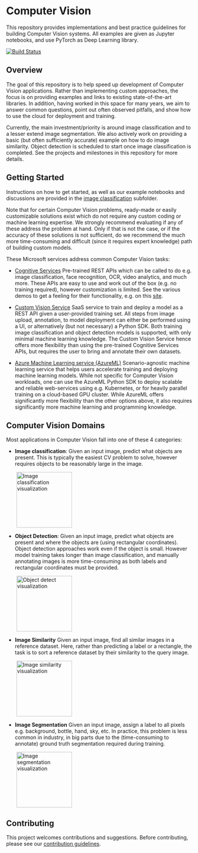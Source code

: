 # Computer Vision

This repository provides implementations and best practice guidelines for building Computer Vision systems. All examples are given as Jupyter notebooks, and use PyTorch as Deep Learning library.

[![Build Status](https://dev.azure.com/best-practices/computervision/_apis/build/status/Build-UnitTest?branchName=staging)](https://dev.azure.com/best-practices/computervision/_build/latest?definitionId=2&branchName=staging)

## Overview

The goal of this repository is to help speed up development of Computer Vision applications. Rather than implementing custom approaches, the focus is on providing examples and links to existing state-of-the-art libraries. In addition, having worked in this space for many years, we aim to answer common questions, point out often observed pitfalls, and show how to use the cloud for deployment and training.

Currently, the main investment/priority is around image classification and to a lesser extend image segmentation. We also actively work on providing a basic (but often sufficiently accurate) example on how to do image similarity. Object detection is scheduled to start once image classification is completed. See the projects and milestones in this repository for more details.


## Getting Started

Instructions on how to get started, as well as our example notebooks and discussions are provided in the [image classification](image_classification/README.md) subfolder.

Note that for certain Computer Vision problems, ready-made or easily customizable solutions exist which do not require any custom coding or machine learning expertise. We strongly recommend evaluating if any of these address the problem at hand. Only if that is not the case, or if the accuracy of these solutions is not sufficient, do we recommend the much more time-consuming and difficult (since it requires expert knowledge) path of building custom models.

These Microsoft  services address common Computer Vision tasks:

- [Cognitive Services](https://azure.microsoft.com/en-us/services/cognitive-services/directory/vision/)
Pre-trained REST APIs which can be called to do e.g. image classification, face recognition, OCR, video analytics, and much more. These APIs are easy to use and work out of the box (e.g. no training required), however customization is limited. See the various demos to get a feeling for their functionality, e.g. on this [site](https://azure.microsoft.com/en-us/services/cognitive-services/computer-vision/).


- [Custom Vision Service](https://azure.microsoft.com/en-us/services/cognitive-services/custom-vision-service/)
SaaS service to train and deploy a model as a REST API given a user-provided training set. All steps from image upload, annotation, to model deployment can either be performed using a UI, or alternatively (but not necessary) a Python SDK. Both training image classification and object detection models is supported, with only minimal machine learning knowledge. The Custom Vision Service hence offers more flexibility than using the pre-trained Cognitive Services APIs, but requires the user to bring and annotate their own datasets.

- [Azure Machine Learning service (AzureML)](https://azure.microsoft.com/en-us/services/machine-learning-service/)
Scenario-agnostic machine learning service that helps users accelerate training and deploying machine learning models. While not specific for Computer Vision workloads, one can use the AzureML Python SDK to deploy scalable and reliable web-services using e.g. Kubernetes, or for heavily parallel training on a cloud-based GPU cluster. While AzureML offers significantly more flexibility than the other options above, it also requires significantly more machine learning and programming knowledge.


## Computer Vision Domains

Most applications in Computer Vision fall into one of these 4 categories:

- **Image classification**: Given an input image, predict what objects are present. This is typically the easiest CV problem to solve, however requires objects to be reasonably large in the image.

&nbsp;&nbsp;&nbsp;&nbsp;&nbsp;&nbsp; <img align="center" src="https://cvbp.blob.core.windows.net/public/images/document_images/intro_ic_vis.jpg" height="150" alt="Image classification visualization"/>  

- **Object Detection**: Given an input image, predict what objects are present and where the objects are (using rectangular coordinates). Object detection approaches work even if the object is small. However model training takes longer than image classification, and manually annotating images is more time-consuming as both labels and rectangular coordinates must be provided.

&nbsp;&nbsp;&nbsp;&nbsp;&nbsp;&nbsp; <img align="center" src="https://cvbp.blob.core.windows.net/public/images/document_images/intro_od_vis.jpg" height="150" alt="Object detect visualization"/>

- **Image Similarity** Given an input image, find all similar images in a reference dataset. Here, rather than predicting a label or a rectangle, the task is to sort a reference dataset by their similarity to the query image.

&nbsp;&nbsp;&nbsp;&nbsp;&nbsp;&nbsp; <img align="center" src="https://cvbp.blob.core.windows.net/public/images/document_images/intro_is_vis.jpg" height="150" alt="Image similarity visualization"/>

- **Image Segmentation** Given an input image, assign a label to all pixels e.g. background, bottle, hand, sky, etc. In practice, this problem is less common in industry, in big parts due to the (time-consuming to annotate) ground truth segmentation required during training.

&nbsp;&nbsp;&nbsp;&nbsp;&nbsp;&nbsp; <img align="center" src="https://cvbp.blob.core.windows.net/public/images/document_images/intro_iseg_vis.jpg" height="150" alt="Image segmentation visualization"/>


## Contributing
This project welcomes contributions and suggestions. Before contributing, please see our [contribution guidelines](CONTRIBUTING.md).
